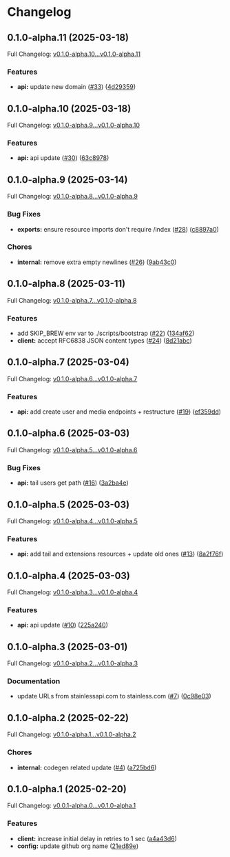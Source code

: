 # Changelog

## 0.1.0-alpha.11 (2025-03-18)

Full Changelog: [v0.1.0-alpha.10...v0.1.0-alpha.11](https://github.com/raccoonaihq/raccoonai-node/compare/v0.1.0-alpha.10...v0.1.0-alpha.11)

### Features

* **api:** update new domain ([#33](https://github.com/raccoonaihq/raccoonai-node/issues/33)) ([4d29359](https://github.com/raccoonaihq/raccoonai-node/commit/4d29359a1fcfdb52affccba84f48518fe9a335d8))

## 0.1.0-alpha.10 (2025-03-18)

Full Changelog: [v0.1.0-alpha.9...v0.1.0-alpha.10](https://github.com/raccoonaihq/raccoonai-node/compare/v0.1.0-alpha.9...v0.1.0-alpha.10)

### Features

* **api:** api update ([#30](https://github.com/raccoonaihq/raccoonai-node/issues/30)) ([63c8978](https://github.com/raccoonaihq/raccoonai-node/commit/63c897878d21ace8b89ab95262b3e2549470a3bd))

## 0.1.0-alpha.9 (2025-03-14)

Full Changelog: [v0.1.0-alpha.8...v0.1.0-alpha.9](https://github.com/raccoonaihq/raccoonai-node/compare/v0.1.0-alpha.8...v0.1.0-alpha.9)

### Bug Fixes

* **exports:** ensure resource imports don't require /index ([#28](https://github.com/raccoonaihq/raccoonai-node/issues/28)) ([c8897a0](https://github.com/raccoonaihq/raccoonai-node/commit/c8897a0fef13355d967de57160399190daa3eb5f))


### Chores

* **internal:** remove extra empty newlines ([#26](https://github.com/raccoonaihq/raccoonai-node/issues/26)) ([9ab43c0](https://github.com/raccoonaihq/raccoonai-node/commit/9ab43c01f1ad81433b5aa84c2b928c10ab32c5bd))

## 0.1.0-alpha.8 (2025-03-11)

Full Changelog: [v0.1.0-alpha.7...v0.1.0-alpha.8](https://github.com/raccoonaihq/raccoonai-node/compare/v0.1.0-alpha.7...v0.1.0-alpha.8)

### Features

* add SKIP_BREW env var to ./scripts/bootstrap ([#22](https://github.com/raccoonaihq/raccoonai-node/issues/22)) ([134af62](https://github.com/raccoonaihq/raccoonai-node/commit/134af621ff304a72a586c2ecf4c91ea6095e796e))
* **client:** accept RFC6838 JSON content types ([#24](https://github.com/raccoonaihq/raccoonai-node/issues/24)) ([8d21abc](https://github.com/raccoonaihq/raccoonai-node/commit/8d21abc3b8da9f483a7739304b02d06f625577da))

## 0.1.0-alpha.7 (2025-03-04)

Full Changelog: [v0.1.0-alpha.6...v0.1.0-alpha.7](https://github.com/raccoonaihq/raccoonai-node/compare/v0.1.0-alpha.6...v0.1.0-alpha.7)

### Features

* **api:** add create user and media endpoints + restructure ([#19](https://github.com/raccoonaihq/raccoonai-node/issues/19)) ([ef359dd](https://github.com/raccoonaihq/raccoonai-node/commit/ef359ddcb6ce67ee5d0093ce27059c990c5581f9))

## 0.1.0-alpha.6 (2025-03-03)

Full Changelog: [v0.1.0-alpha.5...v0.1.0-alpha.6](https://github.com/raccoonaihq/raccoonai-node/compare/v0.1.0-alpha.5...v0.1.0-alpha.6)

### Bug Fixes

* **api:** tail users get path ([#16](https://github.com/raccoonaihq/raccoonai-node/issues/16)) ([3a2ba4e](https://github.com/raccoonaihq/raccoonai-node/commit/3a2ba4ed05dbd24a7fd557ef1e316be4b8249e47))

## 0.1.0-alpha.5 (2025-03-03)

Full Changelog: [v0.1.0-alpha.4...v0.1.0-alpha.5](https://github.com/raccoonaihq/raccoonai-node/compare/v0.1.0-alpha.4...v0.1.0-alpha.5)

### Features

* **api:** add tail and extensions resources + update old ones ([#13](https://github.com/raccoonaihq/raccoonai-node/issues/13)) ([8a2f76f](https://github.com/raccoonaihq/raccoonai-node/commit/8a2f76febdada052bd6ec03ada526b4053c9998c))

## 0.1.0-alpha.4 (2025-03-03)

Full Changelog: [v0.1.0-alpha.3...v0.1.0-alpha.4](https://github.com/raccoonaihq/raccoonai-node/compare/v0.1.0-alpha.3...v0.1.0-alpha.4)

### Features

* **api:** api update ([#10](https://github.com/raccoonaihq/raccoonai-node/issues/10)) ([225a240](https://github.com/raccoonaihq/raccoonai-node/commit/225a240219a37fcb27e9a297016f13d71d527cf2))

## 0.1.0-alpha.3 (2025-03-01)

Full Changelog: [v0.1.0-alpha.2...v0.1.0-alpha.3](https://github.com/raccoonaihq/raccoonai-node/compare/v0.1.0-alpha.2...v0.1.0-alpha.3)

### Documentation

* update URLs from stainlessapi.com to stainless.com ([#7](https://github.com/raccoonaihq/raccoonai-node/issues/7)) ([0c98e03](https://github.com/raccoonaihq/raccoonai-node/commit/0c98e031e7499dd5b5aae9b78c83b310f4a326bc))

## 0.1.0-alpha.2 (2025-02-22)

Full Changelog: [v0.1.0-alpha.1...v0.1.0-alpha.2](https://github.com/raccoonaihq/raccoonai-node/compare/v0.1.0-alpha.1...v0.1.0-alpha.2)

### Chores

* **internal:** codegen related update ([#4](https://github.com/raccoonaihq/raccoonai-node/issues/4)) ([a725bd6](https://github.com/raccoonaihq/raccoonai-node/commit/a725bd6c332cde782d464aa372b2b227fdb5a060))

## 0.1.0-alpha.1 (2025-02-20)

Full Changelog: [v0.0.1-alpha.0...v0.1.0-alpha.1](https://github.com/raccoonaihq/raccoonai-node/compare/v0.0.1-alpha.0...v0.1.0-alpha.1)

### Features

* **client:** increase initial delay in retries to 1 sec ([a4a43d6](https://github.com/raccoonaihq/raccoonai-node/commit/a4a43d64a1ea0710311cf6b423a0611f2eeb7d50))
* **config:** update github org name ([21ed89e](https://github.com/raccoonaihq/raccoonai-node/commit/21ed89e5936262a74cd31b44b85383de22f26729))
